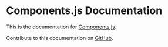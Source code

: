 Components.js Documentation
===========================

This is the documentation for [Components.js].

Contribute to this documentation on [GitHub].

[Components.js]: https://github.com/LinkedSoftwareDependencies/Components.js
[GitHub]: https://github.com/LinkedSoftwareDependencies/Documentation-Components.js
